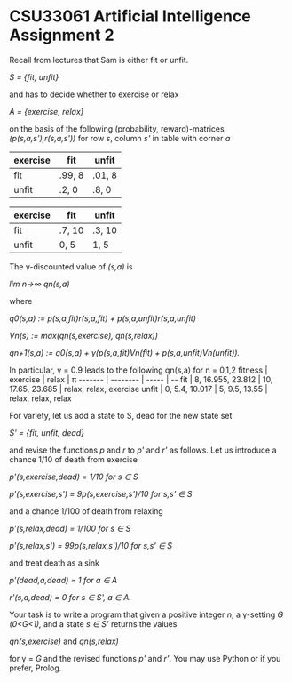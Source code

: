 # CSU33061 Artificial Intelligence Assignment 2
Recall from lectures that Sam is either fit or unfit.

*S = {fit, unfit}* 

and has to decide whether to exercise or relax

*A = {exercise, relax}*

on the basis of the following (probability, reward)-matrices *(p(s,a,s'),r(s,a,s'))* for row *s*, column *s'* in table with corner *a*

exercise | fit | unfit
-------- | --- | -----
fit | .99, 8 | .01, 8
unfit | .2, 0 | .8, 0

exercise | fit | unfit
-------- | --- | -----
fit | .7, 10 | .3, 10
unfit | 0, 5 | 1, 5

The γ-discounted value of *(s,a)* is

*lim n->∞ qn(s,a)*

where

*q0(s,a) := p(s,a,fit)r(s,a,fit) + p(s,a,unfit)r(s,a,unfit)*

*Vn(s) := max(qn(s,exercise), qn(s,relax))*

*qn+1(s,a) := q0(s,a) + γ(p(s,a,fit)Vn(fit) + p(s,a,unfit)Vn(unfit)).*

In particular, γ = 0.9 leads to the following qn(s,a) for n = 0,1,2
fitness | exercise | relax | π
------- | -------- | ----- | --
fit | 8, 16.955, 23.812 | 10, 17.65, 23.685 | relax, relax, exercise
unfit | 0, 5.4, 10.017 | 5, 9.5, 13.55 | relax, relax, relax

For variety, let us add a state to S, dead for the new state set

*S' = {fit, unfit, dead}*

and revise the functions *p* and *r* to *p'* and *r'* as follows. Let us introduce a chance 1/10 of death from exercise

*p'(s,exercise,dead) = 1/10 for s ∈ S*

*p'(s,exercise,s') = 9p(s,exercise,s')/10 for s,s' ∈ S*

and a chance 1/100 of death from relaxing

*p'(s,relax,dead) = 1/100 for s ∈ S*

*p'(s,relax,s') = 99p(s,relax,s')/10 for s,s' ∈ S*

and treat death as a sink

*p'(dead,a,dead) = 1 for a ∈ A*

*r'(s,a,dead) = 0 for s ∈ S', a ∈ A.*

Your task is to write a program that given a positive integer *n*, a γ-setting *G (0<G<1),* and a state *s ∈ S'* returns the values

*qn(s,exercise)* and *qn(s,relax)*

for γ = *G* and the revised functions *p'* and *r'*. You may use Python or if you prefer, Prolog.